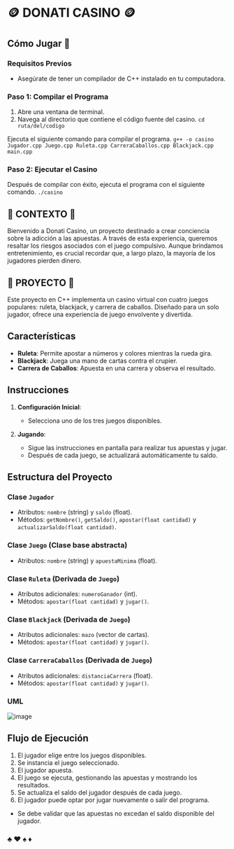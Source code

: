 # 🪙 DONATI CASINO 🪙

## Cómo Jugar 🏇
### Requisitos Previos
- Asegúrate de tener un compilador de C++ instalado en tu computadora.

### Paso 1: Compilar el Programa
1. Abre una ventana de terminal.
2. Navega al directorio que contiene el código fuente del casino.
```cd ruta/del/codigo```

Ejecuta el siguiente comando para compilar el programa.
```g++ -o casino Jugador.cpp Juego.cpp Ruleta.cpp CarreraCaballos.cpp Blackjack.cpp main.cpp```

### Paso 2: Ejecutar el Casino
Después de compilar con éxito, ejecuta el programa con el siguiente comando.
```./casino```

## 🎰 CONTEXTO 🎰
Bienvenido a Donati Casino, un proyecto destinado a crear conciencia sobre la adicción a las apuestas. A través de esta experiencia, queremos resaltar los riesgos asociados con el juego compulsivo. Aunque brindamos entretenimiento, es crucial recordar que, a largo plazo, la mayoría de los jugadores pierden dinero.

## 🎰 PROYECTO 🎰
Este proyecto en C++ implementa un casino virtual con cuatro juegos populares: ruleta, blackjack, y carrera de caballos. Diseñado para un solo jugador, ofrece una experiencia de juego envolvente y divertida.

## Características

- **Ruleta**: Permite apostar a números y colores mientras la rueda gira.
- **Blackjack**: Juega una mano de cartas contra el crupier.
- **Carrera de Caballos**: Apuesta en una carrera y observa el resultado.

## Instrucciones

1. **Configuración Inicial**:
   - Selecciona uno de los tres juegos disponibles.

2. **Jugando**:
   - Sigue las instrucciones en pantalla para realizar tus apuestas y jugar.
   - Después de cada juego, se actualizará automáticamente tu saldo.

## Estructura del Proyecto

### Clase `Jugador`

- Atributos: `nombre` (string) y `saldo` (float).
- Métodos: `getNombre()`, `getSaldo()`, `apostar(float cantidad)` y `actualizarSaldo(float cantidad)`.

### Clase `Juego` (Clase base abstracta)

- Atributos: `nombre` (string) y `apuestaMinima` (float).

### Clase `Ruleta` (Derivada de `Juego`)

- Atributos adicionales: `numeroGanador` (int).
- Métodos: `apostar(float cantidad)` y `jugar()`.

### Clase `Blackjack` (Derivada de `Juego`)

- Atributos adicionales: `mazo` (vector de cartas).
- Métodos: `apostar(float cantidad)` y `jugar()`.

### Clase `CarreraCaballos` (Derivada de `Juego`)

- Atributos adicionales: `distanciaCarrera` (float).
- Métodos: `apostar(float cantidad)` y `jugar()`.

### UML
![image](https://github.com/Donattii/casino/assets/112676468/6bc5275a-0043-4bef-b3b8-505ed766c0f1)


## Flujo de Ejecución

1. El jugador elige entre los juegos disponibles.
2. Se instancia el juego seleccionado.
3. El jugador apuesta.
4. El juego se ejecuta, gestionando las apuestas y mostrando los resultados.
5. Se actualiza el saldo del jugador después de cada juego.
6. El jugador puede optar por jugar nuevamente o salir del programa.

- Se debe validar que las apuestas no excedan el saldo disponible del jugador.

###  ♣️ ♥️ ♠️ ♦️
